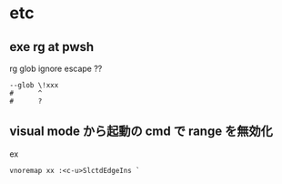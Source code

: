 
# etc


## exe rg at pwsh

rg glob ignore escape ??

```
--glob \!xxx
#      ^
#      ?
```


## visual mode から起動の cmd で range を無効化

ex

```
vnoremap xx :<c-u>SlctdEdgeIns `
```


